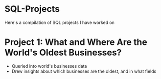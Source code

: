 # SQL-Projects

Here's a compilation of SQL projects I have worked on


# Project 1: What and Where Are the World's Oldest Businesses?
* Queried into world's businesses data
* Drew insights about which businesses are the oldest, and in what fields
